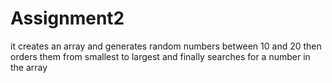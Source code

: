 # Assignment2
it creates an array and generates random numbers between 10 and 20 then orders them from smallest to largest and finally searches for a number in the array
